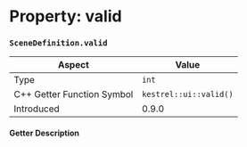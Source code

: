
# Property: valid
### `SceneDefinition.valid`

| Aspect | Value |
| --- | --- |
| Type | `int` |
| C++ Getter Function Symbol | `kestrel::ui::valid()` |
| Introduced | 0.9.0 |

#### Getter Description

